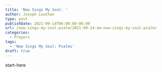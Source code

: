 ```yaml
---
title: 'Now Sings My Soul: '
author: Joseph Louthan
type: post
publishDate: 2021-09-14T06:00:00-06:00
url: /now-sings-my-soul-psalm/2021-09-14-am-now-sings-my-soul-psalm/
categories:
  - Prayers
tags:
  - 'Now Sings My Soul: Psalms'
draft: true
---
```

<div style="font-variant: small-caps;">

</div>
    start-here

